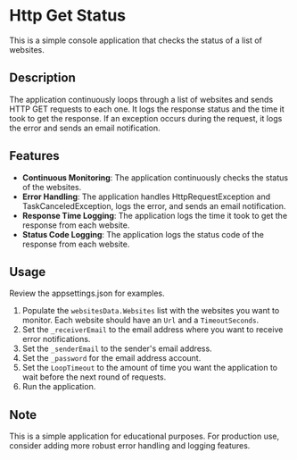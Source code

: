 # Http Get Status

This is a simple console application that checks the status of a list of websites.

## Description

The application continuously loops through a list of websites and sends HTTP GET requests to each one. It logs the response status and the time it took to get the response. If an exception occurs during the request, it logs the error and sends an email notification.

## Features

- **Continuous Monitoring**: The application continuously checks the status of the websites.
- **Error Handling**: The application handles HttpRequestException and TaskCanceledException, logs the error, and sends an email notification.
- **Response Time Logging**: The application logs the time it took to get the response from each website.
- **Status Code Logging**: The application logs the status code of the response from each website.

## Usage

Review the appsettings.json for examples.

1. Populate the `websitesData.Websites` list with the websites you want to monitor. Each website should have an `Url` and a `TimeoutSeconds`.
2. Set the `_receiverEmail` to the email address where you want to receive error notifications.
3. Set the `_senderEmail` to the sender's email address.
4. Set the `_password` for the email address account.
5. Set the `LoopTimeout` to the amount of time you want the application to wait before the next round of requests.
6. Run the application.

## Note

This is a simple application for educational purposes. For production use, consider adding more robust error handling and logging features.
